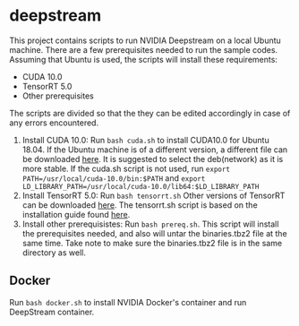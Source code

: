 # deepstream

This project contains scripts to run NVIDIA Deepstream on a local Ubuntu machine. There are a few prerequisites needed to run the sample codes. Assuming that Ubuntu is used, the scripts will install these requirements:
- CUDA 10.0
- TensorRT 5.0
- Other prerequisites

The scripts are divided so that the they can be edited accordingly in case of any errors encountered.
1.  Install CUDA 10.0: Run `bash cuda.sh` to install CUDA10.0 for Ubuntu 18.04. If the Ubuntu machine is of a different version, a different file can be downloaded [here](https://developer.nvidia.com/cuda-10.0-download-archive?target_os=Linux&target_arch=x86_64&target_distro=Ubuntu). It is suggested to select the deb(network) as it is more stable. If the cuda.sh script is not used, run 
`export PATH=/usr/local/cuda-10.0/bin:$PATH` and 
`export LD_LIBRARY_PATH=/usr/local/cuda-10.0/lib64:$LD_LIBRARY_PATH`
2. Install TensorRT 5.0: Run `bash tensorrt.sh` Other versions of TensorRT can be downloaded [here](https://developer.nvidia.com/nvidia-tensorrt-5x-download). The tensorrt.sh script is based on the installation guide found [here](https://docs.nvidia.com/deeplearning/sdk/tensorrt-install-guide/index.html).
3. Install other prerequisistes: Run `bash prereq.sh`. This script will install the prerequisites needed, and also will untar the binaries.tbz2 file at the same time. Take note to make sure the binaries.tbz2 file is in the same directory as well. 

## Docker
Run `bash docker.sh` to install NVIDIA Docker's container and run DeepStream container.
